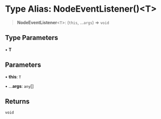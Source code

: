 # Type Alias: NodeEventListener()\<T\>

> **NodeEventListener**\<`T`\>: (`this`, ...`args`) => `void`

## Type Parameters

• **T**

## Parameters

• **this**: `T`

• ...**args**: `any`[]

## Returns

`void`
